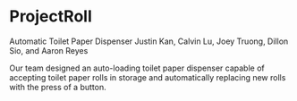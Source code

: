 # ProjectRoll
Automatic Toilet Paper Dispenser 
Justin Kan, Calvin Lu, Joey Truong, Dillon Sio, and Aaron Reyes

Our team designed an auto-loading toilet paper dispenser capable of accepting toilet paper rolls in storage and automatically replacing new rolls with the press of a button.
